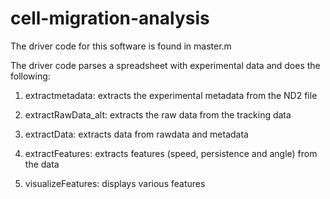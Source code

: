 # cell-migration-analysis
The driver code for this software is found in master.m

The driver code parses a spreadsheet with experimental data and does the 
following:

1) extractmetadata: extracts the experimental metadata from the ND2 file

2) extractRawData_alt: extracts the raw data from the tracking data

3) extractData: extracts data from rawdata and metadata

4) extractFeatures: extracts features (speed, persistence and angle) from the data

5) visualizeFeatures: displays various features 